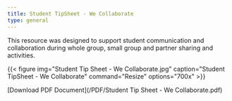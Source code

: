 ```yaml
---
title: Student TipSheet - We Collaborate
type: general
---
```


This resource was designed to support student communication and collaboration during whole group, small group and partner sharing and activities.


{{< figure
img="Student Tip Sheet - We Collaborate.jpg"
caption="Student TipSheet - We Collaborate"
command="Resize"
options="700x" >}}

[Download PDF Document](/PDF/Student Tip Sheet - We Collaborate.pdf)
